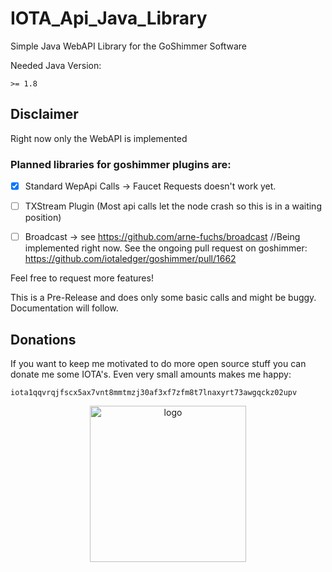 # IOTA_Api_Java_Library
Simple Java WebAPI Library for the GoShimmer Software

Needed Java Version:
```
>= 1.8
```

## Disclaimer
Right now only the WebAPI is implemented

### Planned libraries for goshimmer plugins are:
- [X] Standard WepApi Calls
-> Faucet Requests doesn't work yet.

- [ ] TXStream Plugin (Most api calls let the node crash so this is in a waiting position)

- [ ] Broadcast -> see https://github.com/arne-fuchs/broadcast //Being implemented right now. See the ongoing pull request on goshimmer: https://github.com/iotaledger/goshimmer/pull/1662

Feel free to request more features!

This is a Pre-Release and does only some basic calls and might be buggy.
Documentation will follow.

## Donations
If you want to keep me motivated to do more open source stuff you can donate me some IOTA's. Even very small amounts makes me happy:

```
iota1qqvrqjfscx5ax7vnt8mmtmzj30af3xf7zfm8t7lnaxyrt73awgqckz02upv
```
<p align="center">
  <img src="https://paesserver.de/img/qr.png?raw=true" width="250" title="logo">
</p>
